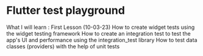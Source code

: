 # Flutter test playground

What I will learn :
First Lesson (10-03-23)
How to create widget tests using the widget testing framework
How to create an integration test to test the app's UI and performance using the integration_test library
How to test data classes (providers) with the help of unit tests




